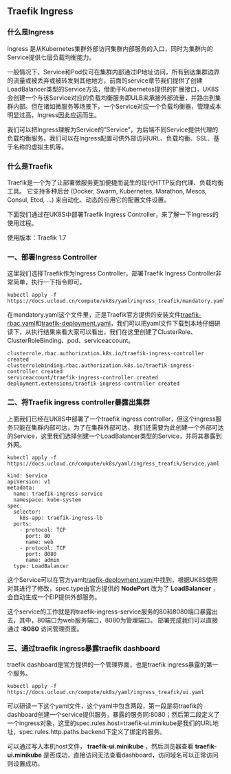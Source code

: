 
## Traefik Ingress

### 什么是Ingress

Ingress 是从Kubernetes集群外部访问集群内部服务的入口，同时为集群内的Service提供七层负载均衡能力。

一般情况下，Service和Pod仅可在集群内部通过IP地址访问，所有到达集群边界的流量或被丢弃或被转发到其他地方，前面的service章节我们提供了创建LoadBalancer类型的Service方法，借助于Kubernetes提供的扩展接口，UK8S会创建一个与该Service对应的负载均衡服务即ULB来承接外部流量，并路由到集群内部。但在诸如微服务等场景下，一个Service对应一个负载均衡器，管理成本明显过高，Ingress因此应运而生。

我们可以把Ingress理解为Service的”Service”，为后端不同Service提供代理的负载均衡服务，我们可以在Ingress配置可供外部访问URL、负载均衡、SSL、基于名称的虚拟主机等。

### 什么是Traefik
Traefik是一个为了让部署微服务更加便捷而诞生的现代HTTP反向代理、负载均衡工具。 它支持多种后台 (Docker, Swarm, Kubernetes, Marathon, Mesos, Consul, Etcd, …) 来自动化、动态的应用它的配置文件设置。

下面我们通过在UK8S中部署Traefik Ingress Controller，来了解一下Ingress的使用过程。

使用版本：Traefik 1.7

### 一、部署Ingress Controller
这里我们选择Traefik作为Ingress Controller，部署Traefik Ingress Controller非常简单，执行一下指令即可。

```
kubectl apply -f https://docs.ucloud.cn/compute/uk8s/yaml/ingress_treafik/mandatory.yaml
```

在mandatory.yaml这个文件里，正是Traefik官方提供的安装文件[traefik-rbac.yaml](https://github.com/containous/traefik/blob/v1.7/examples/k8s/traefik-rbac.yaml)和[traefik-deployment.yaml](https://github.com/containous/traefik/blob/v1.7/examples/k8s/traefik-deployment.yaml)，我们可以把yaml文件下载到本地仔细研读下，从执行结果来看大家可以看出，我们在这里创建了ClusterRole、ClusterRoleBinding、pod、serviceaccount。
```
clusterrole.rbac.authorization.k8s.io/traefik-ingress-controller created
clusterrolebinding.rbac.authorization.k8s.io/traefik-ingress-controller created
serviceaccount/traefik-ingress-controller created
deployment.extensions/traefik-ingress-controller created
```

### 二、将Traefik ingress controller暴露出集群
上面我们已经在UK8S中部署了一个traefik ingress controller，但这个ingress服务只能在集群内部可达，为了在集群外部可达，我们还需要为此创建一个外部可达的Service，这里我们选择创建一个LoadBalancer类型的Service，并将其暴露到外网。

```
kubectl apply -f https://docs.ucloud.cn/compute/uk8s/yaml/ingress_treafik/Service.yaml
```

```
kind: Service
apiVersion: v1
metadata:
  name: traefik-ingress-service
  namespace: kube-system
spec:
  selector:
    k8s-app: traefik-ingress-lb
  ports:
    - protocol: TCP
      port: 80
      name: web
    - protocol: TCP
      port: 8080
      name: admin
  type: LoadBalancer
```
这个Service可以在官方yaml[traefik-deployment.yaml](https://github.com/containous/traefik/blob/v1.7/examples/k8s/traefik-deployment.yaml)中找到，根据UK8S使用对其进行了修改，spec.type由官方提供的 **NodePort** 改为了 **LoadBalancer** ，会自动生成一个EIP提供外部服务。

这个service的工作就是将traefik-ingress-service服务的80和8080端口暴露出去，其中，80端口为web服务端口，8080为管理端口。
部署完成我们可以直接通过 **<EIP>:8080** 访问管理页面。

### 三、通过traefik ingress暴露traefik dashboard
traefik dashboard是官方提供的一个管理界面，也是traefik ingress暴露的第一个服务。

```
kubectl apply -f https://docs.ucloud.cn/compute/uk8s/yaml/ingress_treafik/ui.yaml
```

可以研读一下这个yaml文件，这个yaml中包含两段，第一段是将traefik的dashboard创建一个service提供服务，暴露的服务同<EIP>:8080；然后第二段定义了一个ingress对象，这里的spec.rules.host=traefik-ui.minikube是我们的URL地址，spec.rules.http.paths.backend下定义了绑定的服务。

可以通过写入本机host文件， **<EIP> traefik-ui.minikube** ，然后浏览器查看 **traefik-ui.minikube** 是否成功，直接访问<EIP>无法查看dashboard，访问域名可以正常访问则设置成功。


